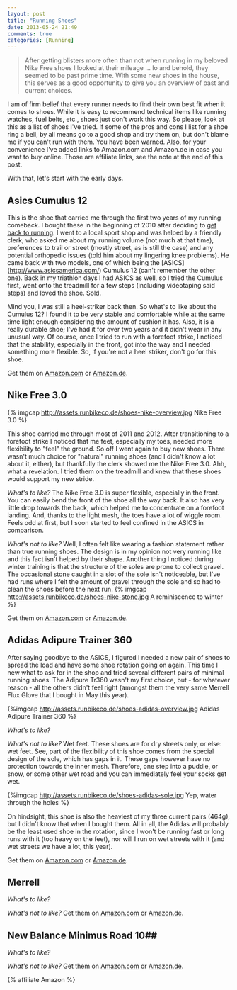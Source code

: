 ```yaml
---
layout: post
title: "Running Shoes"
date: 2013-05-24 21:49
comments: true
categories: [Running]
---
```

> After getting blisters more often than not when running in my beloved Nike
> Free shoes I looked at their mileage ... lo and behold, they seemed to be
> past prime time. With some new shoes in the house, this serves as a good
> opportunity to give you an overview of past and current choices.

I am of firm belief that every runner needs to find their own best fit when it
comes to shoes. While it is easy to recommend technical items like running
watches, fuel belts, etc., shoes just don't work this way. So please, look at
this as a list of shoes I've tried. If some of the pros and cons I list for a
shoe ring a bell, by all means go to a good shop and try them on, but don't
blame me if you can't run with them. You have been warned. Also, for your
convenience I've added links to Amazon.com and Amazon.de in case you want to
buy online. Those are affiliate links, see the note at the end of this post.

With that, let's start with the early days.

<!-- More -->

## Asics Cumulus 12 ##
This is the shoe that carried me through the first two years of my running
comeback. I bought these in the beginning of 2010 after deciding to [get back
to running](/blog/2013/04/09/running-on-my-old-stomping-ground/). I went to a
local sport shop and was helped by a friendly clerk, who asked me about my
running volume (not much at that time),
preferences to trail or street (mostly street, as is still the case)
and any potential orthopedic issues (told him about my lingering knee
problems). He came back with two models, one of which being the 
[ASICS] (http://www.asicsamerica.com/)
Cumulus 12 (can't remember the other one). Back in my triathlon days I had
ASICS as well, so I tried the Cumulus first, went onto the treadmill for a
few steps (including videotaping said steps) and loved the shoe. Sold.

Mind you, I was still a heel-striker back then. So what's to like about the
Cumulus 12? I found it to be very stable and comfortable while at the same time
light enough considering the amount of cushion it has. Also, it is a really 
durable shoe; I've had it for over two years and it didn't wear in any unusual 
way. Of course, once I tried to run with a forefoot strike, I noticed that
the stability, especially in the front, got into the way and I needed something
more flexible. So, if you're not a heel striker, don't go for this shoe.

Get them on [Amazon.com](http://www.amazon.com/gp/product/B004DEPQH6/ref=as_li_ss_tl?ie=UTF8&camp=1789&creative=390957&creativeASIN=B004DEPQH6&linkCode=as2&tag=runbikcod03-20) or [Amazon.de](http://www.amazon.de/gp/product/B004F3C9R0/ref=as_li_ss_tl?ie=UTF8&camp=1638&creative=19454&creativeASIN=B004F3C9R0&linkCode=as2&tag=runbikcod-21).

## Nike Free 3.0 ##
{% imgcap http://assets.runbikeco.de/shoes-nike-overview.jpg Nike Free 3.0 %}

This shoe carried me through most of 2011 and 2012. After transitioning to a forefoot
strike I noticed that me feet, especially my toes, needed more flexibility to "feel" 
the ground. So off I went again to buy new shoes. There wasn't much choice for "natural"
running shoes (and I didn't know a lot about it, either), but thankfully the clerk
showed me the Nike Free 3.0. Ahh, what a revelation. I tried them on the treadmill
and knew that these shoes would support my new stride. 

*What's to like?* The Nike Free 3.0 is super flexible, especially in the front. You can 
easily bend the front of the shoe all the way back. It also has very little drop towards
the back, which helped me to concentrate on a forefoot landing. And, thanks to the light
mesh, the toes have a lot of wiggle room. Feels odd at first, but I soon started to feel
confined in the ASICS in comparison. 

*What's not to like?* Well, I often felt like wearing a fashion statement rather than 
true running shoes. The design is in my opinion not very running like and this fact
isn't helped by their shape. Another thing I noticed during winter training is that
the structure of the soles are prone to collect gravel. The occasional stone caught 
in a slot of the sole isn't noticeable, but I've had runs where I felt the amount of
gravel through the sole and so had to clean the shoes before the next run.
{% imgcap http://assets.runbikeco.de/shoes-nike-stone.jpg A reminiscence to winter %}

Get them on [Amazon.com](http://www.amazon.com/gp/product/B00AZY84QS/ref=as_li_ss_tl?ie=UTF8&camp=1789&creative=390957&creativeASIN=B00AZY84QS&linkCode=as2&tag=runbikcod03-20) or [Amazon.de](http://www.amazon.de/gp/product/B001M5BU9M/ref=as_li_ss_tl?ie=UTF8&camp=1638&creative=19454&creativeASIN=B001M5BU9M&linkCode=as2&tag=runbikcod-21).

## Adidas Adipure Trainer 360 ##
After saying goodbye to the ASICS, I figured I needed a new pair of shoes to spread the 
load and have some shoe rotation going on again. This time I new what to ask for in the shop
and tried several different pairs of minimal running shoes. The Adipure Tr360 wasn't my first
choice, but - for whatever reason - all the others didn't feel right (amongst them the very
same Merrell Flux Glove that I bought in May this year). 

{%imgcap http://assets.runbikeco.de/shoes-adidas-overview.jpg Adidas Adipure Trainer 360 %}

*What's to like?*

*What's not to like?* Wet feet. These shoes are for dry streets only, or else: wet feet. 
See, part of the flexibility of this shoe comes from the special design of the sole, 
which has gaps in it. These gaps however have no protection towards the inner mesh. Therefore,
one step into a puddle, or snow, or some other wet road and you can immediately feel your socks
get wet.

{%imgcap http://assets.runbikeco.de/shoes-adidas-sole.jpg Yep, water through the holes %}

On hindsight, this shoe is also the heaviest of my three current pairs (464g), but I didn't know that
when I bought them. All in all, the Adidas will probably be the least used shoe in the rotation,
since I won't be running fast or long runs with it (too heavy on the feet), nor will I run
on wet streets with it (and wet streets we have a lot, this year).

Get them on [Amazon.com](http://www.amazon.com/gp/product/B00B6T3OHU/ref=as_li_ss_tl?ie=UTF8&camp=1789&creative=390957&creativeASIN=B00B6T3OHU&linkCode=as2&tag=runbikcod03-20) or [Amazon.de](http://www.amazon.de/gp/product/B00C9726U4/ref=as_li_ss_tl?ie=UTF8&camp=1638&creative=19454&creativeASIN=B00C9726U4&linkCode=as2&tag=runbikcod-21).

## Merrell ##

*What's to like?*

*What's not to like?*
Get them on [Amazon.com](http://www.amazon.com/gp/product/B006ZB1QZ6/ref=as_li_ss_tl?ie=UTF8&camp=1789&creative=390957&creativeASIN=B006ZB1QZ6&linkCode=as2&tag=runbikcod03-20) or [Amazon.de](http://www.amazon.de/gp/product/B007YH91RU/ref=as_li_ss_tl?ie=UTF8&camp=1638&creative=19454&creativeASIN=B007YH91RU&linkCode=as2&tag=runbikcod-21).

## New Balance Minimus Road 10##

*What's to like?*

*What's not to like?*
Get them on [Amazon.com](http://www.amazon.com/gp/product/B0096615AS/ref=as_li_ss_tl?ie=UTF8&camp=1789&creative=390957&creativeASIN=B0096615AS&linkCode=as2&tag=runbikcod03-20) or [Amazon.de](http://www.amazon.de/gp/product/B009PMSLIM/ref=as_li_ss_tl?ie=UTF8&camp=1638&creative=19454&creativeASIN=B009PMSLIM&linkCode=as2&tag=runbikcod-21).

{% affiliate Amazon %}
